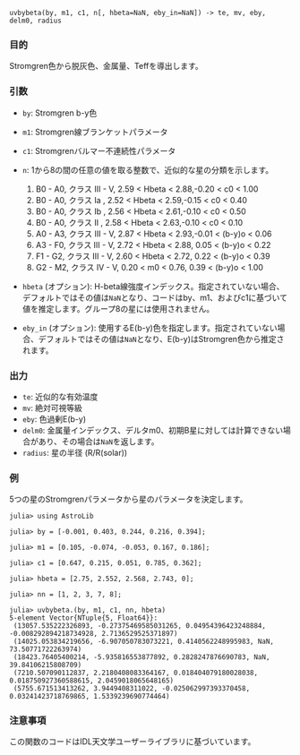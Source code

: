 ```
uvbybeta(by, m1, c1, n[, hbeta=NaN, eby_in=NaN]) -> te, mv, eby, delm0, radius
```

### 目的

Stromgren色から脱灰色、金属量、Teffを導出します。

### 引数

  * `by`: Stromgren b-y色
  * `m1`: Stromgren線ブランケットパラメータ
  * `c1`: Stromgrenバルマー不連続性パラメータ
  * `n`: 1から8の間の任意の値を取る整数で、近似的な星の分類を示します。

    1. B0 - A0, クラス III - V, 2.59 < Hbeta < 2.88,-0.20 <   c0   < 1.00
    2. B0 - A0, クラス   Ia     , 2.52 < Hbeta < 2.59,-0.15 <   c0   < 0.40
    3. B0 - A0, クラス   Ib     , 2.56 < Hbeta < 2.61,-0.10 <   c0   < 0.50
    4. B0 - A0, クラス   II     , 2.58 < Hbeta < 2.63,-0.10 <   c0   < 0.10
    5. A0 - A3, クラス III - V, 2.87 < Hbeta < 2.93,-0.01 < (b-y)o < 0.06
    6. A3 - F0, クラス III - V, 2.72 < Hbeta < 2.88, 0.05 < (b-y)o < 0.22
    7. F1 - G2, クラス III - V, 2.60 < Hbeta < 2.72, 0.22 < (b-y)o < 0.39
    8. G2 - M2, クラス  IV - V, 0.20 < m0    < 0.76, 0.39 < (b-y)o < 1.00
  * `hbeta` (オプション): H-beta線強度インデックス。指定されていない場合、デフォルトではその値は`NaN`となり、コードはby、m1、およびc1に基づいて値を推定します。グループ8の星には使用されません。
  * `eby_in` (オプション): 使用するE(b-y)色を指定します。指定されていない場合、デフォルトではその値は`NaN`となり、E(b-y)はStromgren色から推定されます。

### 出力

  * `te`: 近似的な有効温度
  * `mv`: 絶対可視等級
  * `eby`: 色過剰E(b-y)
  * `delm0`: 金属量インデックス、デルタm0、初期B星に対しては計算できない場合があり、その場合は`NaN`を返します。
  * `radius`: 星の半径 (R/R(solar))

### 例

5つの星のStromgrenパラメータから星のパラメータを決定します。

```jldoctest
julia> using AstroLib

julia> by = [-0.001, 0.403, 0.244, 0.216, 0.394];

julia> m1 = [0.105, -0.074, -0.053, 0.167, 0.186];

julia> c1 = [0.647, 0.215, 0.051, 0.785, 0.362];

julia> hbeta = [2.75, 2.552, 2.568, 2.743, 0];

julia> nn = [1, 2, 3, 7, 8];

julia> uvbybeta.(by, m1, c1, nn, hbeta)
5-element Vector{NTuple{5, Float64}}:
 (13057.535222326893, -0.27375469585031265, 0.04954396423248884, -0.008292894218734928, 2.7136529525371897)
 (14025.053834219656, -6.907050783073221, 0.4140562248995983, NaN, 73.50771722263974)
 (18423.76405400214, -5.935816553877892, 0.2828247876690783, NaN, 39.84106215808709)
 (7210.507090112837, 2.2180408083364167, 0.018404079180028038, 0.018750927360588615, 2.0459018065648165)
 (5755.671513413262, 3.9449408311022, -0.025062997393370458, 0.03241423718769865, 1.5339239690774464)
```

### 注意事項

この関数のコードはIDL天文学ユーザーライブラリに基づいています。
